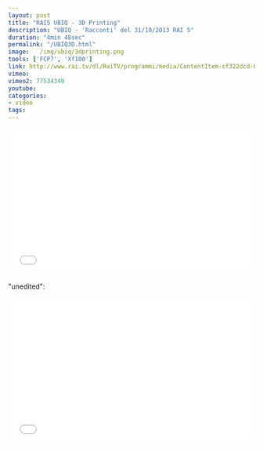 ```yaml
---
layout: post
title: "RAI5 UBIQ - 3D Printing"
description: "UBIQ - 'Racconti' del 31/10/2013 RAI 5"
duration: "4min 48sec"
permalink: "/UBIQ3D.html" 
image:   /img/ubiq/3dprinting.png
tools: ['FCP7', 'Xf100']
link: http://www.rai.tv/dl/RaiTV/programmi/media/ContentItem-cf322dcd-6901-45bc-8d36-aef1a8524c05.html
vimeo: 
vimeo2: 77534349
youtube: 
categories: 
- video
tags:
---
```



<div class="videoWrapper">
<iframe src="//player.vimeo.com/video/{{ page.vimeo }}?title=0&amp;byline=0&amp;portrait=0" width="100%" height="300" frameborder="0" webkitallowfullscreen mozallowfullscreen allowfullscreen></iframe>
</div>


"unedited":
<div class="videoWrapper">
<iframe src="//player.vimeo.com/video/{{ page.vimeo2 }}?title=0&amp;byline=0&amp;portrait=0" width="100%" height="300" frameborder="0" webkitallowfullscreen mozallowfullscreen allowfullscreen></iframe>
</div>